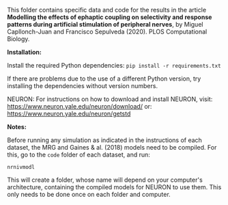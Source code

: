 This folder contains specific data and code for the results in the article <b>Modelling the effects of ephaptic coupling on selectivity and response patterns during artificial stimulation of peripheral nerves</b>, by Miguel Capllonch-Juan and Francisco Sepulveda (2020). PLOS Computational Biology.

<b>Installation:</b>

Install the required Python dependencies:
`pip install -r requirements.txt`

If there are problems due to the use of a different Python version, try installing the dependencies without version numbers.

NEURON:
For instructions on how to download and install NEURON, visit:
https://www.neuron.yale.edu/neuron/download/
or:
https://www.neuron.yale.edu/neuron/getstd

<b>Notes:</b>

Before running any simulation as indicated in the instructions of each dataset, the MRG and Gaines & al. (2018) models need to be compiled. For this, go to the `code` folder of each dataset, and run:

`nrnivmodl`

This will create a folder, whose name will depend on your computer's architecture, containing the compiled models for NEURON to use them. This only needs to be done once on each folder and computer.